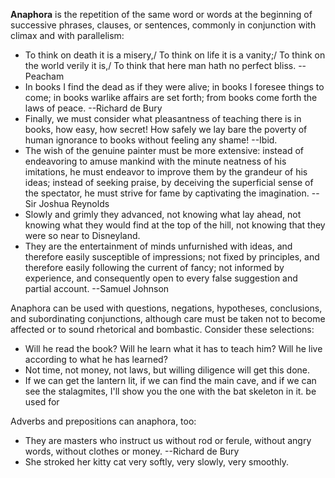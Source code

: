 **Anaphora** is the repetition of the same word or words at the beginning of successive phrases, clauses, or sentences, commonly in conjunction with climax and with parallelism:

 - To think on death it is a misery,/ To think on life it is a vanity;/ To think on the world verily it is,/ To think that here man hath no perfect bliss. --Peacham
 - In books I find the dead as if they were alive; in books I foresee things to come; in books warlike affairs are set forth; from books come forth the laws of peace. --Richard de Bury
 - Finally, we must consider what pleasantness of teaching there is in books, how easy, how secret! How safely we lay bare the poverty of human ignorance to books without feeling any shame! --Ibid.
 - The wish of the genuine painter must be more extensive: instead of endeavoring to amuse mankind with the minute neatness of his imitations, he must endeavor to improve them by the grandeur of his ideas; instead of seeking praise, by deceiving the superficial sense of the spectator, he must strive for fame by captivating the imagination. --Sir Joshua Reynolds
 - Slowly and grimly they advanced, not knowing what lay ahead, not knowing what they would find at the top of the hill, not knowing that they were so near to Disneyland.
 - They are the entertainment of minds unfurnished with ideas, and therefore easily susceptible of impressions; not fixed by principles, and therefore easily following the current of fancy; not informed by experience, and consequently open to every false suggestion and partial account. --Samuel Johnson

Anaphora can be used with questions, negations, hypotheses, conclusions, and subordinating conjunctions, although care must be taken not to become affected or to sound rhetorical and bombastic. Consider these selections:

 - Will he read the book? Will he learn what it has to teach him? Will he live according to what he has learned?
 - Not time, not money, not laws, but willing diligence will get this done.
 - If we can get the lantern lit, if we can find the main cave, and if we can see the stalagmites, I'll show you the one with the bat skeleton in it. be used for

Adverbs and prepositions can anaphora, too:

 - They are masters who instruct us without rod or ferule, without angry words, without clothes or money. --Richard de Bury
 - She stroked her kitty cat very softly, very slowly, very smoothly.